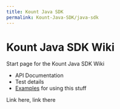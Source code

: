 ```yaml
---
title: Kount Java SDK
permalink: Kount-Java-SDK/java-sdk
---
```

Kount Java SDK Wiki
===================

Start page for the Kount Java SDK Wiki

* API Documentation
* Test details
* <a href="java-sdk-examples">Examples</a> for using this stuff

Link here, link there

